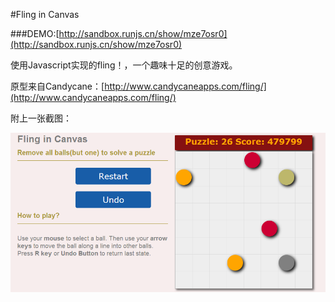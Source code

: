 #Fling in Canvas

###DEMO:[http://sandbox.runjs.cn/show/mze7osr0](http://sandbox.runjs.cn/show/mze7osr0)

使用Javascript实现的fling！，一个趣味十足的创意游戏。

原型来自Candycane：[http://www.candycaneapps.com/fling/](http://www.candycaneapps.com/fling/)

附上一张截图：

![snapshot](/img/snapshot.png)